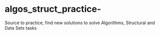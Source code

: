 # algos_struct_practice-
Source to practice, find new solutions to solve  Algorithms, Structural and Data Sets tasks
